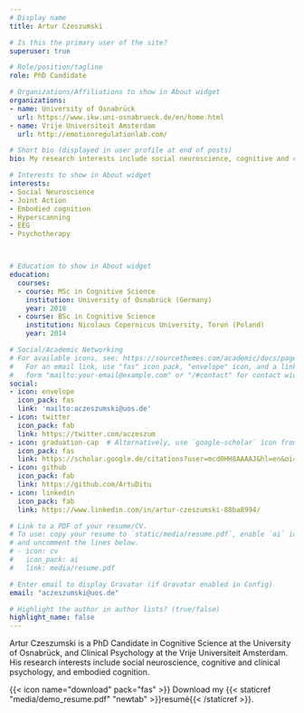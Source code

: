 ```yaml
---
# Display name
title: Artur Czeszumski

# Is this the primary user of the site?
superuser: true

# Role/position/tagline
role: PhD Candidate

# Organizations/Affiliations to show in About widget
organizations:
- name: University of Osnabrück
  url: https://www.ikw.uni-osnabrueck.de/en/home.html
- name: Vrije Universiteit Amsterdam
  url: http://emotionregulationlab.com/

# Short bio (displayed in user profile at end of posts)
bio: My research interests include social neuroscience, cognitive and clinical psychology, and embodied cognition.

# Interests to show in About widget
interests:
- Social Neuroscience
- Joint Action
- Embodied cognition
- Hyperscanning
- EEG
- Psychotherapy



# Education to show in About widget
education:
  courses:
  - course: MSc in Cognitive Science
    institution: University of Osnabrück (Germany)
    year: 2018
  - course: BSc in Cognitive Science
    institution: Nicolaus Copernicus University, Toruń (Poland)
    year: 2014

# Social/Academic Networking
# For available icons, see: https://sourcethemes.com/academic/docs/page-builder/#icons
#   For an email link, use "fas" icon pack, "envelope" icon, and a link in the
#   form "mailto:your-email@example.com" or "/#contact" for contact widget.
social:
- icon: envelope
  icon_pack: fas
  link: 'mailto:aczeszumski@uos.de'
- icon: twitter
  icon_pack: fab
  link: https://twitter.com/aczeszum
- icon: graduation-cap  # Alternatively, use `google-scholar` icon from `ai` icon pack
  icon_pack: fas
  link: https://scholar.google.de/citations?user=mcd0HH8AAAAJ&hl=en&oi=ao
- icon: github
  icon_pack: fab
  link: https://github.com/ArtuDitu
- icon: linkedin
  icon_pack: fab
  link: https://www.linkedin.com/in/artur-czeszumski-88ba8994/

# Link to a PDF of your resume/CV.
# To use: copy your resume to `static/media/resume.pdf`, enable `ai` icons in `params.toml`, 
# and uncomment the lines below.
# - icon: cv
#   icon_pack: ai
#   link: media/resume.pdf

# Enter email to display Gravatar (if Gravatar enabled in Config)
email: "aczeszumski@uos.de"

# Highlight the author in author lists? (true/false)
highlight_name: false
---
```


Artur Czeszumski is a PhD Candidate in Cognitive Science at the University of Osnabrück, and Clinical Psychology at the Vrije Universiteit Amsterdam. His research interests include social neuroscience, cognitive and clinical psychology, and embodied cognition. 

{{< icon name="download" pack="fas" >}} Download my {{< staticref "media/demo_resume.pdf" "newtab" >}}resumé{{< /staticref >}}.
